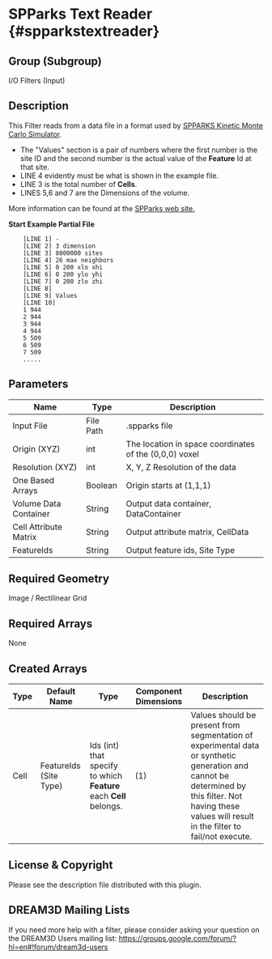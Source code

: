 SPParks Text Reader {#spparkstextreader}
=====

## Group (Subgroup) ##
I/O Filters (Input)


## Description ##
This Filter reads from a data file in a format used by [SPPARKS Kinetic Monte Carlo Simulator](http://spparks.sandia.gov/).

+ The "Values" section is a pair of numbers where the first number is the site ID and the second
 number is the actual value of the **Feature** Id at that site.
+ LINE 4 evidently must be what is shown in the example file.
+ LINE 3 is the total number of **Cells**.
+ LINES 5,6 and 7 are the Dimensions of the volume. 


 More information can be found at the [SPParks web site.](http://spparks.sandia.gov/doc/read_sites.html "SPParks Web Site")

 
**Start Example Partial File**
~~~~~~~~~~~~~~~~~~~~~~~~~
    [LINE 1] -
    [LINE 2] 3 dimension
    [LINE 3] 8000000 sites
    [LINE 4] 26 max neighbors
    [LINE 5] 0 200 xlo xhi
    [LINE 6] 0 200 ylo yhi
    [LINE 7] 0 200 zlo zhi
    [LINE 8]
    [LINE 9] Values
    [LINE 10]
    1 944
    2 944
    3 944
    4 944
    5 509
    6 509
    7 509
    .....
~~~~~~~~~~~~~~~~~~~~~~~~~

## Parameters ##
| Name | Type | Description |
|------|------| ----------- |
| Input File | File Path | .spparks file|
| Origin (XYZ) | int | The location in space coordinates of the (0,0,0) voxel |
| Resolution (XYZ) | int | X, Y, Z Resolution of the data |
| One Based Arrays | Boolean | Origin starts at (1,1,1) |
| Volume Data Container | String | Output data container, DataContainer |
| Cell Attribute Matrix | String | Output attribute matrix, CellData |
| FeatureIds | String | Output feature ids, Site Type |

## Required Geometry ##
Image / Rectilinear Grid

## Required Arrays ##
None


## Created Arrays ##

| Type | Default Name | Type | Component Dimensions | Description |
|------|--------------|-------------|---------|-----|
| Cell | FeatureIds (Site Type) | Ids (int) that specify to which **Feature** each **Cell** belongs. | (1) | Values should be present from segmentation of experimental data or synthetic generation and cannot be determined by this filter. Not having these values will result in the filter to fail/not execute. |


## License & Copyright ##

Please see the description file distributed with this plugin.

## DREAM3D Mailing Lists ##

If you need more help with a filter, please consider asking your question on the DREAM3D Users mailing list:
https://groups.google.com/forum/?hl=en#!forum/dream3d-users

